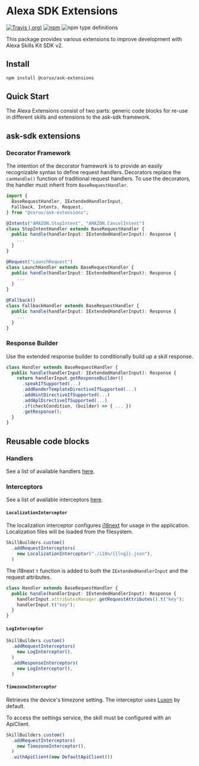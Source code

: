 # Alexa SDK Extensions

[![Travis (.org)](https://img.shields.io/travis/corux/ask-extensions.svg)](https://travis-ci.org/corux/ask-extensions)
[![npm](https://img.shields.io/npm/v/@corux/ask-extensions.svg)](https://www.npmjs.com/package/@corux/ask-extensions)
![npm type definitions](https://img.shields.io/npm/types/@corux/ask-extensions.svg)

This package provides various extensions to improve development with Alexa Skills Kit SDK v2.

## Install

```sh
npm install @corux/ask-extensions
```

## Quick Start

The Alexa Extensions consist of two parts: generic code blocks for re-use in different skills and extensions to the ask-sdk framework.

## ask-sdk extensions

### Decorator Framework

The intention of the decorator framework is to provide an easily recognizable syntax to define request handlers.
Decorators replace the `canHandle()` function of traditional request handlers.
To use the decorators, the handler must inherit from `BaseRequestHandler`.

```typescript
import {
  BaseRequestHandler, IExtendedHandlerInput,
  Fallback, Intents, Request,
} from "@corux/ask-extensions";

@Intents("AMAZON.StopIntent", "AMAZON.CancelIntent")
class StopIntentHandler extends BaseRequestHandler {
  public handle(handlerInput: IExtendedHandlerInput): Response {
    ...
  }
}

@Request("LaunchRequest")
class LaunchHandler extends BaseRequestHandler {
  public handle(handlerInput: IExtendedHandlerInput): Response {
    ...
  }
}

@Fallback()
class FallbackHandler extends BaseRequestHandler {
  public handle(handlerInput: IExtendedHandlerInput): Response {
    ...
  }
}
```

### Response Builder

Use the extended response builder to conditionally build up a skill response.

```typescript
class Handler extends BaseRequestHandler {
  public handle(handlerInput: IExtendedHandlerInput): Response {
    return handlerInput.getResponseBuilder()
      .speakIfSupported(...)
      .addRenderTemplateDirectiveIfSupported(...)
      .addHintDirectiveIfSupported(...)
      .addAplDirectiveIfSupported(...)
      .if(checkCondition, (builder) => { ... })
      .getResponse();
  }
}
```

## Reusable code blocks

### Handlers

See a list of available handlers [here](src/handlers).

### Interceptors

See a list of available interceptors [here](src/interceptors).

#### `LocalizationInterceptor`

The localization interceptor configures [i18next](https://www.i18next.com/) for usage in the application.
Localization files will be loaded from the filesystem.

```typescript
SkillBuilders.custom()
  .addRequestInterceptors(
    new LocalizationInterceptor("./i18n/{{lng}}.json"),
  )
```

The i18next `t` function is added to both the `IExtendedHandlerInput` and the request attributes.

```typescript
class Handler extends BaseRequestHandler {
  public handle(handlerInput: IExtendedHandlerInput): Response {
    handlerInput.attributesManager.getRequestAttributes().t("key");
    handlerInput.t("key");
  }
}
```

#### `LogInterceptor`

```typescript
SkillBuilders.custom()
  .addRequestInterceptors(
    new LogInterceptor(),
  )
  .addResponseInterceptors(
    new LogInterceptor(),
  )
```

#### `TimezoneInterceptor`

Retrieves the device's timezone setting.
The interceptor uses [Luxon](https://moment.github.io/luxon/) by default.

To access the settings service, the skill must be configured with an ApiClient.

```typescript
SkillBuilders.custom()
  .addRequestInterceptors(
    new TimezoneInterceptor(),
  )
  .withApiClient(new DefaultApiClient())
```

